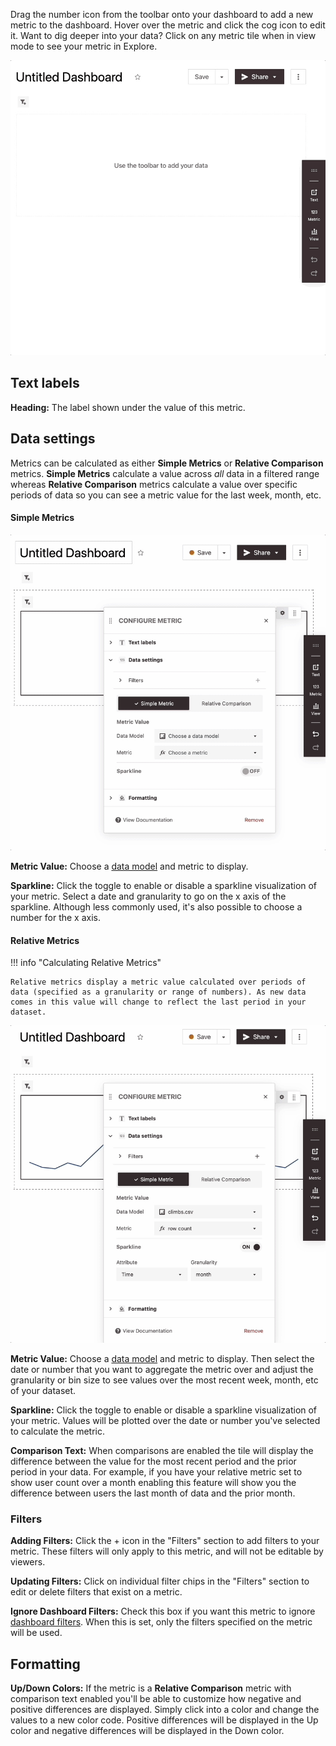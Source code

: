 Drag the number icon from the toolbar onto your dashboard to add a new metric
to the dashboard. Hover over the metric and click the cog icon to edit it. Want to dig deeper into your data? Click on any metric tile when in view mode to see your metric in Explore.

![Updating metric label text](imgs/text-label.gif)

## Text labels

**Heading:** The label shown under the value of this metric.

## Data settings

Metrics can be calculated as either **Simple Metrics** or **Relative Comparison** metrics. **Simple Metrics** calculate a value across _all_ data in a filtered range whereas **Relative Comparison** metrics calculate a value over specific periods of data so you can see a metric value for the last week, month, etc.

#### Simple Metrics

![Setting up a simple metric](imgs/sparkline.gif)

**Metric Value:** Choose a [data model](../data-modeling/Data-Models-Overview.md) and metric to display.

**Sparkline:** Click the toggle to enable or disable a sparkline visualization of your metric. Select a date and granularity to go on the x axis of the sparkline. Although less commonly used, it's also possible to choose a number for the x axis.

#### Relative Metrics

!!! info "Calculating Relative Metrics"

    Relative metrics display a metric value calculated over periods of data (specified as a granularity or range of numbers). As new data comes in this value will change to reflect the last period in your dataset.

![Setting up a relative metric](imgs/relative.gif)

**Metric Value:** Choose a [data model](../data-modeling/Data-Models-Overview.md) and metric to display. Then select the date or number that you want to aggregate the metric over and adjust the granularity or bin size to see values over the most recent week, month, etc of your dataset.

**Sparkline:** Click the toggle to enable or disable a sparkline visualization of your metric. Values will be plotted over the date or number you've selected to calculate the metric.

**Comparison Text:** When comparisons are enabled the tile will display the difference between the value for the most recent period and the prior period in your data. For example, if you have your relative metric set to show user count over a month enabling this feature will show you the difference between users the last month of data and the prior month.

### Filters

**Adding Filters:** Click the + icon in the "Filters" section to add filters to your metric. These filters will only apply to this metric, and will not be editable by viewers.

**Updating Filters:** Click on individual filter chips in the "Filters" section to edit or delete filters that exist on a metric.

**Ignore Dashboard Filters:** Check this box if you want this metric to ignore
[dashboard filters](Filters.md). When this is set, only the filters specified on the metric will be used.

## Formatting

**Up/Down Colors:** If the metric is a **Relative Comparison** metric with comparison text enabled you'll be able to customize how negative and positive differences are displayed. Simply click into a color and change the values to a new color code. Positive differences will be displayed in the Up color and negative differences will be displayed in the Down color.

